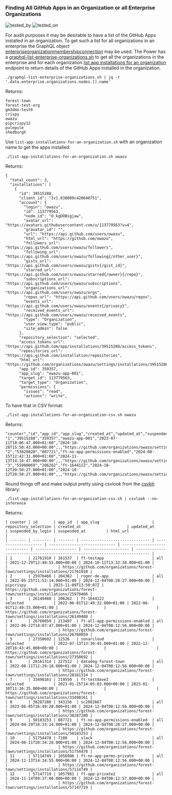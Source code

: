 ### Finding All GitHub Apps in an Organization or all Enterprise Organizations

![tested_by](https://img.shields.io/badge/tested_by-gm3dmo-blue)
![tested_on](https://img.shields.io/badge/tested_on-ghec-blue)



For audit purposes it may be desirable to have a list of the GitHub Apps installed in an organization. To get such a list for all organizations in an enterprise the GraphQL object [enterpriseorganizationmembershipconnection](https://docs.github.com/en/graphql/reference/objects#enterpriseorganizationmembershipconnection) may be used. The Power has a [graphql-list-enterprise-organizations.sh](https://github.com/gm3dmo/the-power/blob/main/graphql-list-enterprise-organizations.sh) to get all the organizations in the enterprise and for each organization [list app installations for an organization]() endpoint to return details of the GitHub Apps installed in the organization.

```
./graphql-list-enterprise-organizations.sh | jq -r '.data.enterprise.organizations.nodes.[].name'
```

Returns:

```
forest-town
forest-test-org
gm3dmo-test6
crispy
owazu
pipcrispy12
pulepule
shedburgh
```

Use `list-app-installations-for-an-organization.sh` with an organization name to get the apps installed:

```
./list-app-installations-for-an-organization.sh owazu
```

Returns:

```
{
  "total_count": 3,
  "installations": [
    {
      "id": 39515288,
      "client_id": "Iv1.038089c420640751",
      "account": {
        "login": "owazu",
        "id": 113779563,
        "node_id": "O_kgDOBsgjaw",
        "avatar_url": "https://avatars.githubusercontent.com/u/113779563?v=4",
        "gravatar_id": "",
        "url": "https://api.github.com/users/owazu",
        "html_url": "https://github.com/owazu",
        "followers_url": "https://api.github.com/users/owazu/followers",
        "following_url": "https://api.github.com/users/owazu/following{/other_user}",
        "gists_url": "https://api.github.com/users/owazu/gists{/gist_id}",
        "starred_url": "https://api.github.com/users/owazu/starred{/owner}{/repo}",
        "subscriptions_url": "https://api.github.com/users/owazu/subscriptions",
        "organizations_url": "https://api.github.com/users/owazu/orgs",
        "repos_url": "https://api.github.com/users/owazu/repos",
        "events_url": "https://api.github.com/users/owazu/events{/privacy}",
        "received_events_url": "https://api.github.com/users/owazu/received_events",
        "type": "Organization",
        "user_view_type": "public",
        "site_admin": false
      },
      "repository_selection": "selected",
      "access_tokens_url": "https://api.github.com/app/installations/39515288/access_tokens",
      "repositories_url": "https://api.github.com/installation/repositories",
      "html_url": "https://github.com/organizations/owazu/settings/installations/39515288",
      "app_id": 359357,
      "app_slug": "owazu-app-001",
      "target_id": 113779563,
      "target_type": "Organization",
      "permissions": {
        "issues": "read",
        "actions": "write",
```

To have that in CSV format:

```
./list-app-installations-for-an-organization-csv.sh owazu
```
Returns:
```
"counter","id","app_id","app_slug","created_at","updated_at","suspended_by_login","suspended_at","html_url"
"1","39515288","359357","owazu-app-001","2023-07-11T10:06:47.000+01:00","2024-10-28T15:50:43.000+00:00",,,"https://github.com/organizations/owazu/settings/installations/39515288"
"2","53820020","887721","ft-no-app-permissions-enabled","2024-08-15T12:42:31.000+01:00","2024-11-13T14:14:47.000+00:00",,,"https://github.com/organizations/owazu/settings/installations/53820020"
"3","55900069","206262","ft-1644122","2024-10-12T20:50:27.000+01:00","2024-10-12T20:50:27.000+01:00",,,"https://github.com/organizations/owazu/settings/installations/55900069"
```

Round things off and make output pretty using csvlook from the [csvkit](https://csvkit.readthedocs.io/en/latest/): library:

```
./list-app-installations-for-an-organization-csv.sh | csvlook --no-inference
```

Returns:

```
| counter | id       | app_id  | app_slug                       | repository_selection | created_at                    | updated_at                    | suspended_by_login | suspended_at         | html_url                                                                     |
| ------- | -------- | ------- | ------------------------------ | -------------------- | ----------------------------- | ----------------------------- | ------------------ | -------------------- | ---------------------------------------------------------------------------- |
| 1       | 21761910 | 161537  | ft-testapp                     | all                  | 2021-12-29T12:48:55.000+00:00 | 2024-10-11T13:32:38.000+01:00 |                    |                      | https://github.com/organizations/forest-town/settings/installations/21761910 |
| 2       | 25970466 | 204382  | roger-de-app                   | all                  | 2022-05-25T11:52:14.000+01:00 | 2024-12-04T08:20:27.000+00:00 | pipcrispy          | 2023-11-09T13:50:07Z | https://github.com/organizations/forest-town/settings/installations/25970466 |
| 3       | 26149488 | 206262  | ft-1644122                     | selected             | 2022-06-01T12:49:32.000+01:00 | 2022-06-01T12:49:33.000+01:00 |                    |                      | https://github.com/organizations/forest-town/settings/installations/26149488 |
| 4       | 26760059 | 213497  | ft-all-app-permissions-enabled | all                  | 2022-06-22T14:07:47.000+01:00 | 2024-12-04T08:12:56.000+00:00 |                    |                      | https://github.com/organizations/forest-town/settings/installations/26760059 |
| 5       | 27350692 | 12526   | sonarcloud                     | selected             | 2022-07-13T13:30:45.000+01:00 | 2022-12-20T16:43:45.000+00:00 |                    |                      | https://github.com/organizations/forest-town/settings/installations/27350692 |
| 6       | 28161314 | 227512  | datadog-forest-town            | all                  | 2022-08-11T12:29:18.000+01:00 | 2024-12-04T08:12:56.000+00:00 |                    |                      | https://github.com/organizations/forest-town/settings/installations/28161314 |
| 7       | 33498161 | 219550  | ft-testdave2                   | selected             | 2023-01-25T14:05:03.000+00:00 | 2023-01-30T11:16:35.000+00:00 |                    |                      | https://github.com/organizations/forest-town/settings/installations/33498161 |
| 8       | 38287280 | 343156  | sc2082667                      | all                  | 2023-06-05T16:49:20.000+01:00 | 2024-12-04T08:12:56.000+00:00 |                    |                      | https://github.com/organizations/forest-town/settings/installations/38287280 |
| 9       | 50183253 | 887721  | ft-no-app-permissions-enabled  | all                  | 2024-04-29T18:33:14.000+01:00 | 2024-12-04T08:20:27.000+00:00 |                    |                      | https://github.com/organizations/forest-town/settings/installations/50183253 |
| 10      | 51754478 | 7100    | slack                          | all                  | 2024-06-11T20:34:28.000+01:00 | 2024-12-04T08:12:56.000+00:00 |                    |                      | https://github.com/organizations/forest-town/settings/installations/51754478 |
| 11      | 57114749 | 1056986 | ft-no-app-perms-private        | all                  | 2024-11-13T14:34:55.000+00:00 | 2024-12-04T08:12:56.000+00:00 |                    |                      | https://github.com/organizations/forest-town/settings/installations/57114749 |
| 12      | 57147719 | 1057981 | ft-app-private2                | all                  | 2024-11-14T09:37:00.000+00:00 | 2024-12-04T08:12:57.000+00:00 |                    |                      | https://github.com/organizations/forest-town/settings/installations/57147719 |
```


